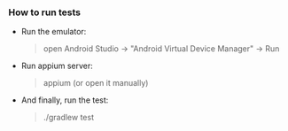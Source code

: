 ### How to run tests

* Run the emulator:
  > open Android Studio -> "Android Virtual Device Manager" -> Run

* Run appium server:
   > appium (or open it manually)

* And finally, run the test:
   > ./gradlew test
